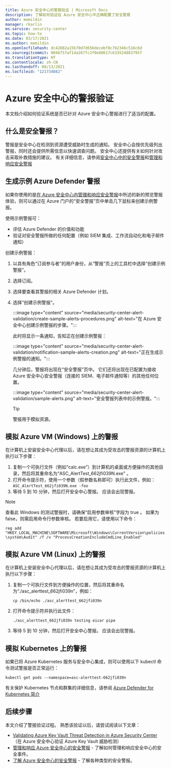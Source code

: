 ```yaml
---
title: Azure 安全中心的警报验证 | Microsoft Docs
description: 了解如何验证在 Azure 安全中心中正确配置了安全警报
author: memildin
manager: rkarlin
ms.service: security-center
ms.topic: how-to
ms.date: 03/17/2021
ms.author: memildin
ms.openlocfilehash: dc42882a15b70d7d656decebf8c7b2346c516c6d
ms.sourcegitcommit: 0046757af1da267fc2f0e88617c633524883795f
ms.translationtype: HT
ms.contentlocale: zh-CN
ms.lasthandoff: 08/13/2021
ms.locfileid: "121734882"
---
```

# <a name="alert-validation-in-azure-security-center"></a>Azure 安全中心的警报验证
本文档介绍如何验证系统是否已针对 Azure 安全中心警报进行了适当的配置。

## <a name="what-are-security-alerts"></a>什么是安全警报？
警报是安全中心在检测到资源遭受威胁时生成的通知。 安全中心会按优先级列出警报，同时还会提供所需信息以快速调查问题。 安全中心还提供有关如何针对攻击采取补救措施的建议。
有关详细信息，请参阅[安全中心中的安全警报](security-center-alerts-overview.md)和[管理和响应安全警报](security-center-managing-and-responding-alerts.md)


## <a name="generate-sample-azure-defender-alerts"></a>生成示例 Azure Defender 警报

如果你使用的是[在 Azure 安全中心内管理和响应安全警报](security-center-managing-and-responding-alerts.md)中所述的新的预览警报体验，则可以通过在 Azure 门户的“安全警报”页中单击几下鼠标来创建示例警报。

使用示例警报可：

- 评估 Azure Defender 的价值和功能
- 验证对安全警报所做的任何配置（例如 SIEM 集成、工作流自动化和电子邮件通知）

创建示例警报：

1. 以具有角色“订阅参与者”的用户身份，从“警报”页上的工具栏中选择“创建示例警报”。
1. 选择订阅。
1. 选择要查看其警报的相关 Azure Defender 计划。 
1. 选择“创建示例警报”。

    :::image type="content" source="media/security-center-alert-validation/create-sample-alerts-procedures.png" alt-text="在 Azure 安全中心创建示例警报的步骤。":::
    
    此时将显示一条通知，告知正在创建示例警报：

    :::image type="content" source="media/security-center-alert-validation/notification-sample-alerts-creation.png" alt-text="正在生成示例警报的通知。":::

    几分钟后，警报将出现在“安全警报”页中。 它们还将出现在已配置为接收 Azure 安全中心安全警报（连接的 SIEM、电子邮件通知等）的其他任何位置。

    :::image type="content" source="media/security-center-alert-validation/sample-alerts.png" alt-text="安全警报列表中的示例警报。":::

    > [!TIP]
    > 警报用于模拟资源。

## <a name="simulate-alerts-on-your-azure-vms-windows"></a>模拟 Azure VM (Windows) 上的警报 <a name="validate-windows"></a>

在计算机上安装安全中心代理以后，请在想让其成为受攻击的警报资源的计算机上执行以下步骤：

1. 复制一个可执行文件（例如“calc.exe”）到计算机的桌面或方便操作的其他目录，然后将其重命名为“ASC_AlertTest_662jfi039N.exe” 。
1. 打开命令提示符，使用一个参数（假参数名称即可）执行此文件，例如：```ASC_AlertTest_662jfi039N.exe -foo```
1. 等待 5 到 10 分钟，然后打开安全中心警报。 应该会出现警报。

> [!NOTE]
> 查看此 Windows 的测试警报时，请确保“启用参数审核”字段为 true 。 如果为 false，则需启用命令行参数审核。 若要启用它，请使用以下命令：
>
>```reg add "HKEY_LOCAL_MACHINE\SOFTWARE\Microsoft\Windows\CurrentVersion\policies\system\Audit" /f /v "ProcessCreationIncludeCmdLine_Enabled"```

## <a name="simulate-alerts-on-your-azure-vms-linux"></a>模拟 Azure VM (Linux) 上的警报 <a name="validate-linux"></a>

在计算机上安装安全中心代理以后，请在想让其成为受攻击的警报资源的计算机上执行以下步骤：
1. 复制一个可执行文件到方便操作的位置，然后将其重命名为“./asc_alerttest_662jfi039n”，例如：

    ```cp /bin/echo ./asc_alerttest_662jfi039n```

1. 打开命令提示符并执行此文件：

    ```./asc_alerttest_662jfi039n testing eicar pipe```

1. 等待 5 到 10 分钟，然后打开安全中心警报。 应该会出现警报。


## <a name="simulate-alerts-on-kubernetes"></a>模拟 Kubernetes 上的警报 <a name="validate-kubernetes"></a>

如果已将 Azure Kubernetes 服务与安全中心集成，则可以使用以下 kubectl 命令测试警报是否正常运行：

```kubectl get pods --namespace=asc-alerttest-662jfi039n```

有关保护 Kubernetes 节点和群集的详细信息，请参阅 [Azure Defender for Kubernetes 简介](defender-for-kubernetes-introduction.md)

## <a name="next-steps"></a>后续步骤
本文介绍了警报验证过程。 熟悉该验证以后，请尝试阅读以下文章：

* [Validating Azure Key Vault Threat Detection in Azure Security Center](https://techcommunity.microsoft.com/t5/azure-security-center/validating-azure-key-vault-threat-detection-in-azure-security/ba-p/1220336)（在 Azure 安全中心验证 Azure Key Vault 威胁检测）
* [管理和响应 Azure 安全中心的安全警报](security-center-managing-and-responding-alerts.md) - 了解如何管理和响应安全中心的安全事件。
* [了解 Azure 安全中心的安全警报](./security-center-alerts-overview.md) - 了解各种类型的安全警报。
